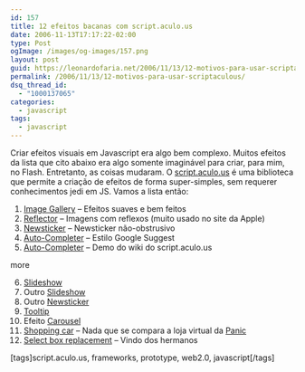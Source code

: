 ```yaml
---
id: 157
title: 12 efeitos bacanas com script.aculo.us
date: 2006-11-13T17:17:22-02:00
type: Post
ogImage: /images/og-images/157.png
layout: post
guid: https://leonardofaria.net/2006/11/13/12-motivos-para-usar-scriptaculous/
permalink: /2006/11/13/12-motivos-para-usar-scriptaculous/
dsq_thread_id:
  - "1000137065"
categories:
  - javascript
tags:
  - javascript
---
```

Criar efeitos visuais em Javascript era algo bem complexo. Muitos efeitos da lista que cito abaixo era algo somente imaginável para criar, para mim, no Flash. Entretanto, as coisas mudaram. O [script.aculo.us](http://script.aculo.us/) é uma biblioteca que permite a criação de efeitos de forma super-simples, sem requerer conhecimentos jedi em JS. Vamos a lista então:

1) [Image Gallery](http://pragmaticobjects.org/index.php?itemid=7) – Efeitos suaves e bem feitos  
2) [Reflector](http://mir.aculo.us/stuff/reflector/reflector.html) – Imagens com reflexos (muito usado no site da Apple)  
3) [Newsticker](http://www.bartelme.at/journal/archive/accessible_javascript_newsticker) – Newsticker não-obstrusivo  
4) [Auto-Completer](http://www.ajaxcf.com/blog/index.cfm/2006/2/28/Building-a-Local-AutoCompleter) – Estilo Google Suggest  
5) [Auto-Completer](http://wiki.script.aculo.us/scriptaculous/show/Autocompleter.Local) – Demo do wiki do script.aculo.us  

<span className="hidden">more</span>

6) [Slideshow](http://blog.remvee.net/post/17)  
7) Outro [Slideshow](http://www.bigbold.com/snippets/posts/show/1068)  
8) Outro [Newsticker](http://mikeomatic.net/?p=78)  
9) [Tooltip](http://blog.innerewut.de/articles/2006/10/19/a-prototype-based-javascript-tooltip)  
10) Efeito [Carousel](http://prototype-carousel.xilinus.com/)  
11) [Shopping car](http://www.ajaxlessons.com/2006/02/19/ajax-workshop-3-shopping-cart-using-scriptaculous) – Nada que se compara a loja virtual da [Panic](http://panic.com/goods/)  
12) [Select box replacement](http://www.glanzani.com.ar/select/) – Vindo dos hermanos

[tags]script.aculo.us, frameworks, prototype, web2.0, javascript[/tags]
